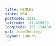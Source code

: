 ```yaml
---
title: HENLEY
state: NSW
postcode: 2111
latitude: -33.829953
longitude: 151.124488
url: /nsw/henley/
layout: suburb
---
```

